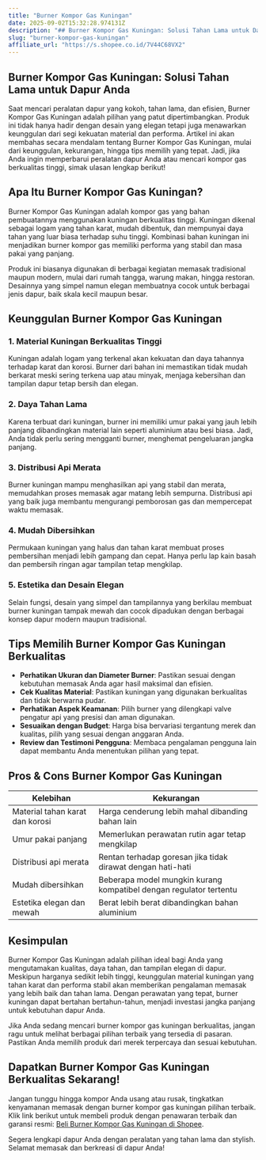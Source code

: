 ```yaml
---
title: "Burner Kompor Gas Kuningan"
date: 2025-09-02T15:32:28.974131Z
description: "## Burner Kompor Gas Kuningan: Solusi Tahan Lama untuk Dapur Anda..."
slug: "burner-kompor-gas-kuningan"
affiliate_url: "https://s.shopee.co.id/7V44C68VX2"
---
```

## Burner Kompor Gas Kuningan: Solusi Tahan Lama untuk Dapur Anda

Saat mencari peralatan dapur yang kokoh, tahan lama, dan efisien, Burner Kompor Gas Kuningan adalah pilihan yang patut dipertimbangkan. Produk ini tidak hanya hadir dengan desain yang elegan tetapi juga menawarkan keunggulan dari segi kekuatan material dan performa. Artikel ini akan membahas secara mendalam tentang Burner Kompor Gas Kuningan, mulai dari keunggulan, kekurangan, hingga tips memilih yang tepat. Jadi, jika Anda ingin memperbarui peralatan dapur Anda atau mencari kompor gas berkualitas tinggi, simak ulasan lengkap berikut!

## Apa Itu Burner Kompor Gas Kuningan?

Burner Kompor Gas Kuningan adalah kompor gas yang bahan pembuatannya menggunakan kuningan berkualitas tinggi. Kuningan dikenal sebagai logam yang tahan karat, mudah dibentuk, dan mempunyai daya tahan yang luar biasa terhadap suhu tinggi. Kombinasi bahan kuningan ini menjadikan burner kompor gas memiliki performa yang stabil dan masa pakai yang panjang.

Produk ini biasanya digunakan di berbagai kegiatan memasak tradisional maupun modern, mulai dari rumah tangga, warung makan, hingga restoran. Desainnya yang simpel namun elegan membuatnya cocok untuk berbagai jenis dapur, baik skala kecil maupun besar.

## Keunggulan Burner Kompor Gas Kuningan

### 1. Material Kuningan Berkualitas Tinggi
Kuningan adalah logam yang terkenal akan kekuatan dan daya tahannya terhadap karat dan korosi. Burner dari bahan ini memastikan tidak mudah berkarat meski sering terkena uap atau minyak, menjaga kebersihan dan tampilan dapur tetap bersih dan elegan.

### 2. Daya Tahan Lama
Karena terbuat dari kuningan, burner ini memiliki umur pakai yang jauh lebih panjang dibandingkan material lain seperti aluminium atau besi biasa. Jadi, Anda tidak perlu sering mengganti burner, menghemat pengeluaran jangka panjang.

### 3. Distribusi Api Merata
Burner kuningan mampu menghasilkan api yang stabil dan merata, memudahkan proses memasak agar matang lebih sempurna. Distribusi api yang baik juga membantu mengurangi pemborosan gas dan mempercepat waktu memasak.

### 4. Mudah Dibersihkan
Permukaan kuningan yang halus dan tahan karat membuat proses pembersihan menjadi lebih gampang dan cepat. Hanya perlu lap kain basah dan pembersih ringan agar tampilan tetap mengkilap.

### 5. Estetika dan Desain Elegan
Selain fungsi, desain yang simpel dan tampilannya yang berkilau membuat burner kuningan tampak mewah dan cocok dipadukan dengan berbagai konsep dapur modern maupun tradisional.

## Tips Memilih Burner Kompor Gas Kuningan Berkualitas

- **Perhatikan Ukuran dan Diameter Burner**: Pastikan sesuai dengan kebutuhan memasak Anda agar hasil maksimal dan efisien.
- **Cek Kualitas Material**: Pastikan kuningan yang digunakan berkualitas dan tidak berwarna pudar.
- **Perhatikan Aspek Keamanan**: Pilih burner yang dilengkapi valve pengatur api yang presisi dan aman digunakan.
- **Sesuaikan dengan Budget**: Harga bisa bervariasi tergantung merek dan kualitas, pilih yang sesuai dengan anggaran Anda.
- **Review dan Testimoni Pengguna**: Membaca pengalaman pengguna lain dapat membantu Anda menentukan pilihan yang tepat.

## Pros & Cons Burner Kompor Gas Kuningan

| Kelebihan | Kekurangan |
| --- | --- |
| Material tahan karat dan korosi | Harga cenderung lebih mahal dibanding bahan lain |
| Umur pakai panjang | Memerlukan perawatan rutin agar tetap mengkilap |
| Distribusi api merata | Rentan terhadap goresan jika tidak dirawat dengan hati-hati |
| Mudah dibersihkan | Beberapa model mungkin kurang kompatibel dengan regulator tertentu |
| Estetika elegan dan mewah | Berat lebih berat dibandingkan bahan aluminium |

## Kesimpulan

Burner Kompor Gas Kuningan adalah pilihan ideal bagi Anda yang mengutamakan kualitas, daya tahan, dan tampilan elegan di dapur. Meskipun harganya sedikit lebih tinggi, keunggulan material kuningan yang tahan karat dan performa stabil akan memberikan pengalaman memasak yang lebih baik dan tahan lama. Dengan perawatan yang tepat, burner kuningan dapat bertahan bertahun-tahun, menjadi investasi jangka panjang untuk kebutuhan dapur Anda.

Jika Anda sedang mencari burner kompor gas kuningan berkualitas, jangan ragu untuk melihat berbagai pilihan terbaik yang tersedia di pasaran. Pastikan Anda memilih produk dari merek terpercaya dan sesuai kebutuhan.

## Dapatkan Burner Kompor Gas Kuningan Berkualitas Sekarang!

Jangan tunggu hingga kompor Anda usang atau rusak, tingkatkan kenyamanan memasak dengan burner kompor gas kuningan pilihan terbaik. Klik link berikut untuk membeli produk dengan penawaran terbaik dan garansi resmi: [Beli Burner Kompor Gas Kuningan di Shopee](https://s.shopee.co.id/7V44C68VX2).

Segera lengkapi dapur Anda dengan peralatan yang tahan lama dan stylish. Selamat memasak dan berkreasi di dapur Anda!